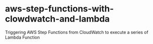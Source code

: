 # aws-step-functions-with-clowdwatch-and-lambda
Triggering AWS Step Functions from CloudWatch to execute a series of Lambda Function
